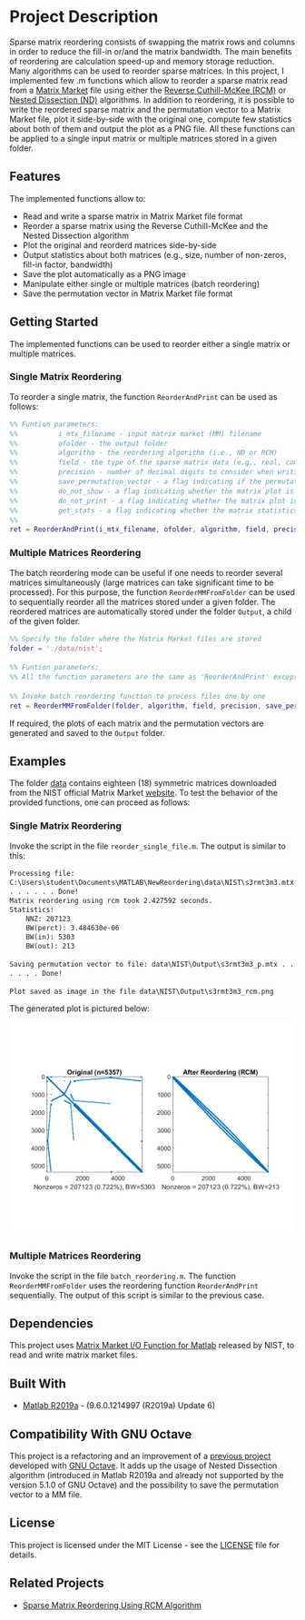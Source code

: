 # Project Description

Sparse matrix reordering consists of swapping the matrix rows and columns in order to reduce the fill-in or/and the matrix bandwidth. The main benefits of reordering are calculation speed-up and memory storage reduction. Many algorithms can be used to reorder sparse matrices. In this project, I implemented few .m functions which allow to reorder a sparse matrix read from a [Matrix Market](https://math.nist.gov/MatrixMarket/) file using either the [Reverse Cuthill-McKee (RCM)](https://en.wikipedia.org/wiki/Cuthill%E2%80%93McKee_algorithm) or [Nested Dissection (ND)](https://en.wikipedia.org/wiki/Nested_dissection) algorithms. In addition to reordering, it is possible to write the reordered sparse matrix and the permutation vector to a Matrix Market file, plot it side-by-side with the original one, compute few statistics about both of them and output the plot as a PNG file. All these functions can be applied to a single input matrix or multiple matrices stored in a given folder. 

## Features

The implemented functions allow to:
* Read and write a sparse matrix in Matrix Market file format
* Reorder a sparse matrix using the Reverse Cuthill-McKee and the Nested Dissection algorithm
* Plot the original and reorderd matrices side-by-side
* Output statistics about both matrices (e.g., size, number of non-zeros, fill-in factor, bandwidth)
* Save the plot automatically as a PNG image
* Manipulate either single or multiple matrices (batch reordering)
* Save the permutation vector in Matrix Market file format

## Getting Started

The implemented functions can be used to reorder either a single matrix or multiple matrices.

### Single Matrix Reordering

To reorder a single matrix, the function `ReorderAndPrint` can be used as follows:

```Matlab
%% Funtion parameters:
%%			i_mtx_filename - input matrix market (MM) filename
%%			ofolder - the output folder
%%			algorithm - the reordering algorithm (i.e., ND or RCM)
%%			field - the type of the sparse matrix data (e.g., real, complex, etc.)
%%			precision - number of decimal digits to consider when writing the sparse matrix to a MM file
%%			save_permutation_vector - a flag indicating if the permutation vector should also be written to a MM file (this can be useful if a RHS vector should also be reordered)
%%			do_not_show - a flag indicating whether the matrix plot is shown on the screen
%%			do_not_print - a flag indicating whether the matrix plot is saved as a PNG image
%%			get_stats - a flag indicating whether the matrix statistics are computed
%%
ret = ReorderAndPrint(i_mtx_filename, ofolder, algorithm, field, precision, save_permutation_vector, do_not_show, do_not_print, get_stats);
```

### Multiple Matrices Reordering

The batch reordering mode can be useful if one needs to reorder several matrices simultaneously (large matrices can take significant time to be processed). For this purpose, the function `ReorderMMFromFolder` can be used to sequentially reorder all the matrices stored under a given folder. The reordered matrices are automatically stored under the folder `Output`, a child of the given folder. 

```Matlab
%% Specify the folder where the Matrix Market files are stored
folder = './data/nist';

%% Funtion parameters:
%% All the function parameters are the same as 'ReorderAndPrint' except folder which is the directory where all the MM files are stored

%% Invoke batch reordering function to process files one by one
ret = ReorderMMFromFolder(folder, algorithm, field, precision, save_permutation_vector, do_not_show, do_not_print, get_stats);
```

If required, the plots of each matrix and the permutation vectors are generated and saved to the `Output` folder.

## Examples

The folder [data](data/NIST) contains eighteen (18) symmetric matrices downloaded from the NIST official Matrix Market [website](https://math.nist.gov/MatrixMarket/). To test the behavior of the provided functions, one can proceed as follows:

### Single Matrix Reordering

Invoke the script in the file `reorder_single_file.m`. The output is similar to this:

```
Processing file: C:\Users\student\Documents\MATLAB\NewReordering\data\NIST\s3rmt3m3.mtx . . . . . . Done!
Matrix reordering using rcm took 2.427592 seconds.
Statistics:
	NNZ: 207123
	BW(perct): 3.484630e-06
	BW(in): 5303
	BW(out): 213

Saving permutation vector to file: data\NIST\Output\s3rmt3m3_p.mtx . . . . . . Done!

Plot saved as image in the file data\NIST\Output\s3rmt3m3_rcm.png
```
The generated plot is pictured below:

![Matrix_Plot](resources/s3rmt3m3_rcm.png "Matrix Plot")

### Multiple Matrices Reordering

Invoke the script in the file `batch_reordering.m`. The function `ReorderMMFromFolder` uses the reordering function `ReorderAndPrint` sequentially. The output of this script is similar to the previous case.

## Dependencies

This project uses [Matrix Market I/O Function for Matlab](https://math.nist.gov/MatrixMarket/mmio/matlab/mmiomatlab.html) released by NIST, to read and write matrix market files.

## Built With

* [Matlab R2019a](https://www.mathworks.com/products/matlab.html) - (9.6.0.1214997 (R2019a) Update 6)

## Compatibility With GNU Octave

This project is a refactoring and an improvement of a [previous project](https://github.com/slafi/SparseMatrixReorderingUsingRCMAlgorithm) developed with [GNU Octave](https://www.gnu.org/software/octave/). It adds up the usage of Nested Dissection algorithm (introduced in Matlab R2019a and already not supported by the version 5.1.0 of GNU Octave) and the possibility to save the permutation vector to a MM file.

## License

This project is licensed under the MIT License - see the [LICENSE](LICENSE) file for details.

## Related Projects

* [Sparse Matrix Reordering Using RCM Algorithm](https://github.com/slafi/SparseMatrixReorderingUsingRCMAlgorithm)
